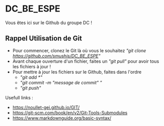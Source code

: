 # DC_BE_ESPE
Vous êtes ici sur le Github du groupe DC !

## Rappel Utilisation de Git
- Pour commencer, clonez le Git là où vous le souhaitez *"git clone https://github.com/smushis/DC_BE_ESPE"*
- Avant chaque ouverture d'un fichier, faites un *"git pull"* pour avoir tous les fichiers à jour !
- Pour mettre à jour les fichiers sur le Github, faites dans l'ordre 
  - <em>"git add *"</em> 
  - *"git commit -m "message de commit" "*
  - *"git push"*
                        
Usefull links :
- https://noullet-gei.github.io/GIT/
- https://git-scm.com/book/en/v2/Git-Tools-Submodules
- https://www.markdownguide.org/basic-syntax/
